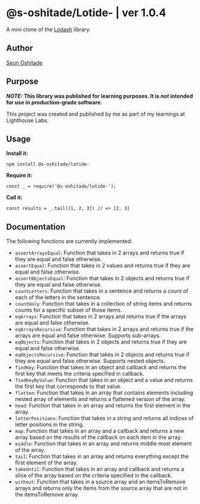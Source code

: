 # @s-oshitade/Lotide- | ver 1.0.4

A mini clone of the [Lodash](https://lodash.com) library.
## Author
[Seun Oshitade](https://www.linkedin.com/in/seun-oshitade-53001120b/)
## Purpose

**_NOTE:_ This library was published for learning purposes. It is _not_ intended for use in production-grade software.**

This project was created and published by me as part of my learnings at Lighthouse Labs. 

## Usage

**Install it:**

`npm install @s-oshitade/lotide-`

**Require it:**

`const _ = require('@s-oshitade/lotide-');`

**Call it:**

`const results = _.tail([1, 2, 3]) // => [2, 3]`

## Documentation

The following functions are currently implemented:

* `assertArraysEqual`: Function that takes in 2 arrays and returns true if they are equal and false otherwise.
* `assertEqual`: Function that takes in 2 values and returns true if they are equal and false otherwise.
* `assertObjectsEqual`: Function that takes in 2 objects and returns true if they are equal and false otherwise.
* `countLetters`: Function that takes in a sentence and returns a count of each of the letters in the sentence.
* `countOnly`: Function that takes in a collection of string items and returns counts for a specific subset of those items.
* `eqArrays`: Function that takes in 2 arrays and returns true if the arrays are equal and false otherwise.
* `eqArraysRecursive`: Function that takes in 2 arrays and returns true if the arrays are equal and false otherwise. Supports sub-arrays.
* `eqObjects`: Function that takes in 2 objects and returns true if they are equal and false otherwise.
* `eqObjectsRecursive`: Function that takes in 2 objects and returns true if they are equal and false otherwise. Supports nested objects.
* `findKey`: Function that takes in an object and callback and returns the first key that meets the criteria specified in callback.
* `findKeyByValue`: Function that takes in an object and a value and returns the first key that corresponds to that value.
* `flatten`: Function that takes in an array that contains elements including nested array of elements and returns a flattened version of the array.
* `head`: Function that takes in an array and returns the first element in the array.
* `letterPositions`: Function that takes in a string and returns all indices of letter positions in the string.
* `map`: Function that takes in an array and a callback and returns a new array based on the results of the callback on each item in the array.
* `middle`: Function that takes in an array and returns middle most element of the array.
* `tail`: Function that takes in an array and returns everything except the first element of the array.
* `takeUntil`: Function that takes in an array and callback and returns a slice of the array based on the criteria specified in the callback.
* `without`: Function that takes in a source array and an itemsToRemove arrays and returns only the items from the source array that are not in the itemsToRemove array.